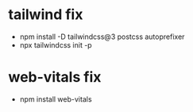 # tailwind fix 
- npm install -D tailwindcss@3 postcss autoprefixer
- npx tailwindcss init -p
# web-vitals fix
- npm install web-vitals